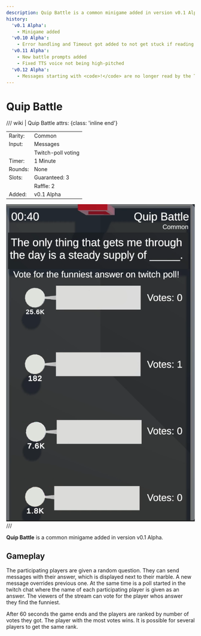 ```yaml
---
description: Quip Battle is a common minigame added in version v0.1 Alpha.
history:
  'v0.1 Alpha':
    - Minigame added
  'v0.10 Alpha':
    - Error handling and Timeout got added to not get stuck if reading the poll from API fails.
  'v0.11 Alpha':
    - New battle prompts added
    - Fixed TTS voice not being high-pitched
  'v0.12 Alpha':
    - Messages starting with <code>!</code> are no longer read by the TTS system.
---
```


# Quip Battle

/// wiki | Quip Battle
    attrs: {class: 'inline end'}

|         |                    |
|---------|--------------------|
| Rarity: | Common             |
| Input:  | Messages           |
|         | Twitch-poll voting |
| Timer:  | 1 Minute           |
| Rounds: | None               |
| Slots:  | Guaranteed: 3      |
|         | Raffle: 2          |
| Added:  | v0.1 Alpha         |

![quip-battle](../../assets/images/minigames/twitch/quip-battle.png)
///

**Quip Battle** is a common minigame added in version v0.1 Alpha.

## Gameplay

The participating players are given a random question. They can send messages with their answer, which is displayed next to their marble. A new message overrides previous one. At the same time is a poll started in the twitch chat where the name of each participating player is given as an answer. The viewers of the stream can vote for the player whos answer they find the funniest.

After 60 seconds the game ends and the players are ranked by number of votes they got. The player with the most votes wins. It is possible for several players to get the same rank.
